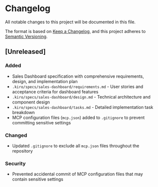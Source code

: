 # Changelog

All notable changes to this project will be documented in this file.

The format is based on [Keep a Changelog](https://keepachangelog.com/en/1.0.0/),
and this project adheres to [Semantic Versioning](https://semver.org/spec/v2.0.0.html).

## [Unreleased]

### Added
- Sales Dashboard specification with comprehensive requirements, design, and implementation plan
- `.kiro/specs/sales-dashboard/requirements.md` - User stories and acceptance criteria for dashboard features
- `.kiro/specs/sales-dashboard/design.md` - Technical architecture and component design
- `.kiro/specs/sales-dashboard/tasks.md` - Detailed implementation task breakdown
- MCP configuration files (`mcp.json`) added to `.gitignore` to prevent committing sensitive settings

### Changed
- Updated `.gitignore` to exclude all `mcp.json` files throughout the repository

### Security
- Prevented accidental commit of MCP configuration files that may contain sensitive settings
